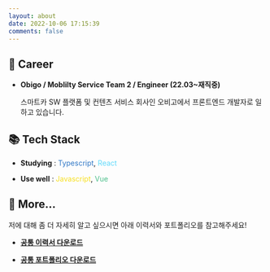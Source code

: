 ```yaml
---
layout: about
date: 2022-10-06 17:15:39
comments: false
---
```


## 🏢 Career

- **Obigo / Moblilty Service Team 2 / Engineer (22.03~재직중)**

  스마트카 SW 플랫폼 및 컨텐츠 서비스 회사인 오비고에서 프론트엔드 개발자로 일하고 있습니다.

## 📚 Tech Stack

- **Studying** : <span style="color: #3178C6;">Typescript</span>, <span style="color: #61DAFB;">React</span>

- **Use well** : <span style="color: #F7DF1E;">Javascript</span>, <span style="color: #4FC08D;">Vue</span>

## 🚀 More...

저에 대해 좀 더 자세히 알고 싶으시면 아래 이력서와 포트폴리오를 참고해주세요!

- **[공통 이력서 다운로드](https://drive.google.com/file/d/1hUEqHQgrrDG-se5cs5QdGnX8jft_nGWd/view?usp=sharing)**

- **[공통 포트폴리오 다운로드](https://drive.google.com/file/d/1m2ARcF43SsfCRS64U8R8378a6E_vXnXk/view?usp=sharing)**
